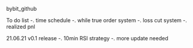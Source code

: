 bybit_github

To do list
-. time schedule
-. while true order system
-. loss cut system
-. realized pnl


21.06.21 v0.1 release
-. 10min RSI strategy
-. more update needed